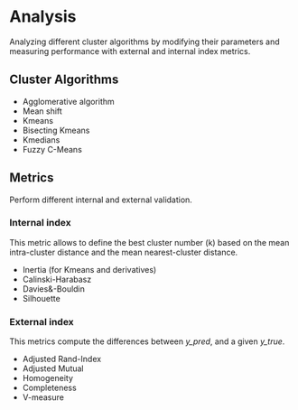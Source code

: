 # Analysis

Analyzing different cluster algorithms by modifying their parameters and 
measuring performance with external and internal index metrics.

## Cluster Algorithms
- Agglomerative algorithm
- Mean shift
- Kmeans
- Bisecting Kmeans
- Kmedians
- Fuzzy C-Means

## Metrics

Perform different internal and external validation.

### Internal index
This metric allows to define the best cluster number (k) based on the mean intra-cluster distance and the mean nearest-cluster distance.

- Inertia (for Kmeans and derivatives)
- Calinski-Harabasz 
- Davies&-Bouldin
- Silhouette

### External index

This metrics compute the differences between *y_pred*, and a given *y_true*.

- Adjusted Rand-Index
- Adjusted Mutual
- Homogeneity
- Completeness
- V-measure
